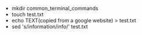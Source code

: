 - mkdir common_terminal_commands 
- touch test.txt
- echo TEXT(copied from a google website) > test.txt
- sed 's/information/info/' test.txt 
